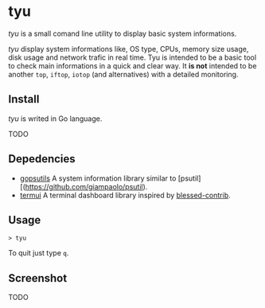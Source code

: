 tyu
===
*tyu* is a small comand line utility to display basic system informations.

*tyu* display system informations like, OS type, CPUs, memory size usage, disk usage and network trafic in real time. Tyu is intended to be a basic tool to check main informations in a quick and clear way. It **is not** intended to be another `top`, `iftop`, `iotop` (and alternatives) with a detailed monitoring.


Install
-------

*tyu* is writed in Go language.

TODO


Depedencies
-----------
* [gopsutils](https://github.com/shirou/gopsutil) A system information library similar to [psutil][(https://github.com/giampaolo/psutil).
* [termui](https://github.com/gizak/termui) A terminal dashboard library inspired by [blessed-contrib](https://github.com/yaronn/blessed-contrib).


Usage
-----

    > tyu

To quit just type `q`.

Screenshot
----------

TODO

